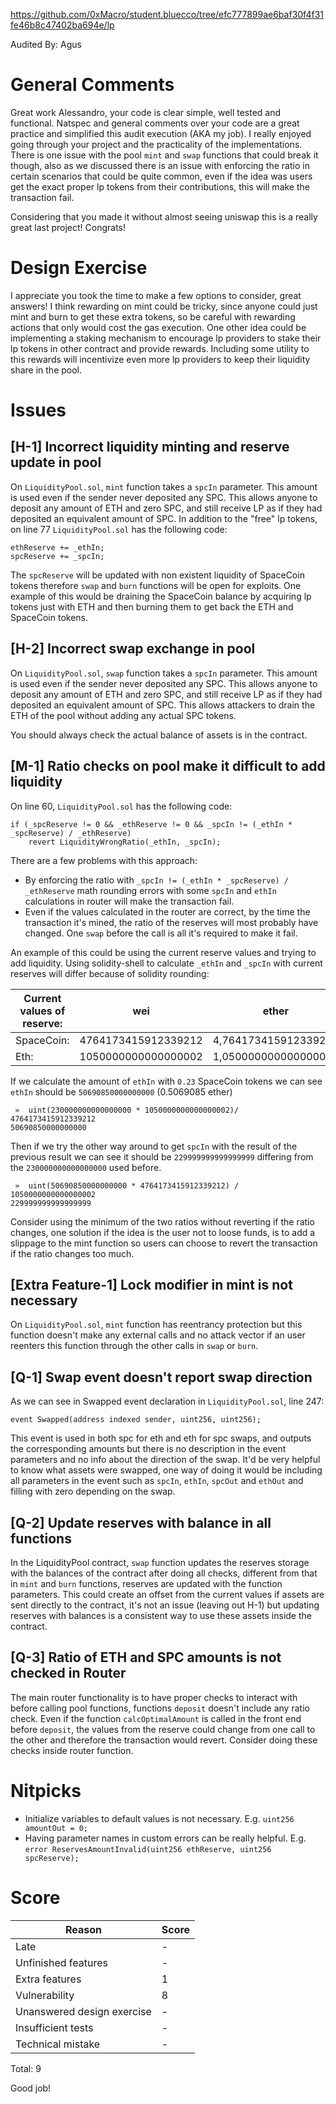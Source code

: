 https://github.com/0xMacro/student.bluecco/tree/efc777899ae6baf30f4f31fe46b8c47402ba694e/lp

Audited By: Agus

# General Comments

Great work Alessandro, your code is clear simple, well tested and functional. Natspec and general comments over your code are a great practice and simplified this audit execution (AKA my job). I really enjoyed going through your project and the practicality of the implementations. There is one issue with the pool `mint` and `swap` functions that could break it though, also as we discussed there is an issue with enforcing the ratio in certain scenarios that could be quite common, even if the idea was users get the exact proper lp tokens from their contributions, this will make the transaction fail.  

Considering that you made it without almost seeing uniswap this is a really great last project! Congrats!

# Design Exercise

I appreciate you took the time to make a few options to consider, great answers! I think rewarding on mint could be tricky, since anyone could just mint and burn to get these extra tokens, so be careful with rewarding actions that only would cost the gas execution. One other idea could be implementing a staking mechanism to encourage lp providers to stake their lp tokens in other contract and provide rewards. Including some utility to this rewards will incentivize even more lp providers to keep their liquidity share in the pool.

# Issues

## **[H-1]** Incorrect liquidity minting and reserve update in pool

On `LiquidityPool.sol`, `mint` function takes a `spcIn` parameter. This amount is used even if the sender never deposited any SPC. This allows anyone to deposit any amount of ETH and zero SPC, and still receive LP as if they had deposited an equivalent amount of SPC. In addition to the "free" lp tokens, on line 77 `LiquidityPool.sol` has the following code:

```solidity
ethReserve += _ethIn;
spcReserve += _spcIn;
```

The `spcReserve` will be updated with non existent liquidity of SpaceCoin tokens therefore `swap` and `burn` functions will be open for exploits. One example of this would be draining the SpaceCoin balance by acquiring lp tokens just with ETH and then burning them to get back the ETH and SpaceCoin tokens. 

## **[H-2]** Incorrect swap exchange in pool

On `LiquidityPool.sol`, `swap` function takes a `spcIn` parameter. This amount is used even if the sender never deposited any SPC. This allows anyone to deposit any amount of ETH and zero SPC, and still receive LP as if they had deposited an equivalent amount of SPC. This allows attackers to drain the ETH of the pool without adding any actual SPC tokens.

You should always check the actual balance of assets is in the contract.

## **[M-1]** Ratio checks on pool make it difficult to add liquidity

On line 60, `LiquidityPool.sol` has the following code:

```solidity
if (_spcReserve != 0 && _ethReserve != 0 && _spcIn != (_ethIn * _spcReserve) / _ethReserve)
    revert LiquidityWrongRatio(_ethIn, _spcIn);
```
There are a few problems with this approach:
- By enforcing the ratio with `_spcIn != (_ethIn * _spcReserve) / _ethReserve` math rounding errors with some `spcIn` and `ethIn` calculations in router will make the transaction fail.
- Even if the values calculated in the router are correct, by the time the transaction it's mined, the ratio of the reserves will most probably have changed. One `swap` before the call is all it's required to make it fail. 

An example of this could be using the current reserve values and trying to add liquidity. Using solidity-shell to calculate `_ethIn` and `_spcIn` with current reserves will differ because of solidity rounding:

| Current values of reserve: | wei | ether |
|-|-|-|
| SpaceCoin: | 4764173415912339212 | 4,764173415912339212 |
| Eth: | 1050000000000000002 | 1,050000000000000002 |


If we calculate the amount of `ethIn` with `0.23` SpaceCoin tokens we can see `ethIn` should be `50690850000000000` (0.5069085 ether)
```solidity-shell
 »  uint(230000000000000000 * 1050000000000000002)/ 4764173415912339212
50690850000000000
```

Then if we try the other way around to get `spcIn` with the result of the previous result we can see it should be `229999999999999999` differing from the `230000000000000000` used before.

```solidity-shell
 »  uint(50690850000000000 * 4764173415912339212) / 1050000000000000002
229999999999999999
```

Consider using the minimum of the two ratios without reverting if the ratio changes, one solution if the idea is the user not to loose funds, is to add a slippage to the mint function so users can choose to revert the transaction if the ratio changes too much.

## **[Extra Feature-1]** Lock modifier in mint is not necessary 

On `LiquidityPool.sol`, `mint` function has reentrancy protection but this function doesn't make any external calls and no attack vector if an user reenters this function through the other calls in `swap` or `burn`.

## **[Q-1]** Swap event doesn't report swap direction

As we can see in Swapped event declaration in `LiquidityPool.sol`, line 247:

```solidity
event Swapped(address indexed sender, uint256, uint256);
```

This event is used in both spc for eth and eth for spc swaps, and outputs the corresponding amounts but there is no description in the event parameters and no info about the direction of the swap. It'd be very helpful to know what assets were swapped, one way of doing it would be including all parameters in the event such as `spcIn`, `ethIn`, `spcOut` and `ethOut` and filling with zero depending on the swap.


## **[Q-2]** Update reserves with balance in all functions

In the LiquidityPool contract, `swap` function updates the reserves storage with the balances of the contract after doing all checks, different from that in `mint` and `burn` functions, reserves are updated with the function parameters. This could create an offset from the current values if assets are sent directly to the contract, it's not an issue (leaving out H-1) but updating reserves with balances is a consistent way to use these assets inside the contract.

## **[Q-3]** Ratio of ETH and SPC amounts is not checked in Router  

The main router functionality is to have proper checks to interact with before calling pool functions, functions `deposit` doesn't include any ratio check. Even if the function `calcOptimalAmount` is called in the front end before `deposit`, the values from the reserve could change from one call to the other and therefore the transaction would revert. Consider doing these checks inside router function. 

# Nitpicks

* Initialize variables to default values is not necessary. E.g. `uint256 amountOut = 0;` 
* Having parameter names in custom errors can be really helpful. E.g. `error ReservesAmountInvalid(uint256 ethReserve, uint256 spcReserve);`

# Score

| Reason | Score |
|-|-|
| Late                       | - |
| Unfinished features        | - |
| Extra features             | 1 |
| Vulnerability              | 8 |
| Unanswered design exercise | - |
| Insufficient tests         | - |
| Technical mistake          | - |

Total: 9

Good job!
